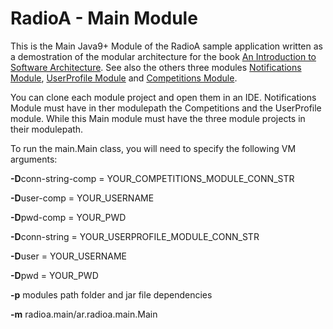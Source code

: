 # RadioA - Main Module

This is the Main Java9+ Module of the RadioA sample application written as a demostration of the modular architecture for the book [An Introduction to Software Architecture](https://leanpub.com/introsoftwarearchitecture). See also the others three modules [Notifications Module](https://github.com/enriquemolinari/radioa-notifications), [UserProfile Module](https://github.com/enriquemolinari/radioa-userprofile) and [Competitions Module](https://github.com/enriquemolinari/radioa-competition). 

You can clone each module project and open them in an IDE. Notifications Module must have in ther modulepath the Competitions and the UserProfile module. While this Main module must have the three module projects in their modulepath.

To run the main.Main class, you will need to specify the following VM arguments:<br>
<p><b>-D</b>conn-string-comp = YOUR_COMPETITIONS_MODULE_CONN_STR</p>
<p><b>-D</b>user-comp = YOUR_USERNAME</p>
<p><b>-D</b>pwd-comp = YOUR_PWD</p>
<p><b>-D</b>conn-string = YOUR_USERPROFILE_MODULE_CONN_STR</p>
<p><b>-D</b>user = YOUR_USERNAME</p>
<p><b>-D</b>pwd = YOUR_PWD</p>
<p><b>-p</b> modules path folder and jar file dependencies</p>
<p><b>-m</b> radioa.main/ar.radioa.main.Main</p>
